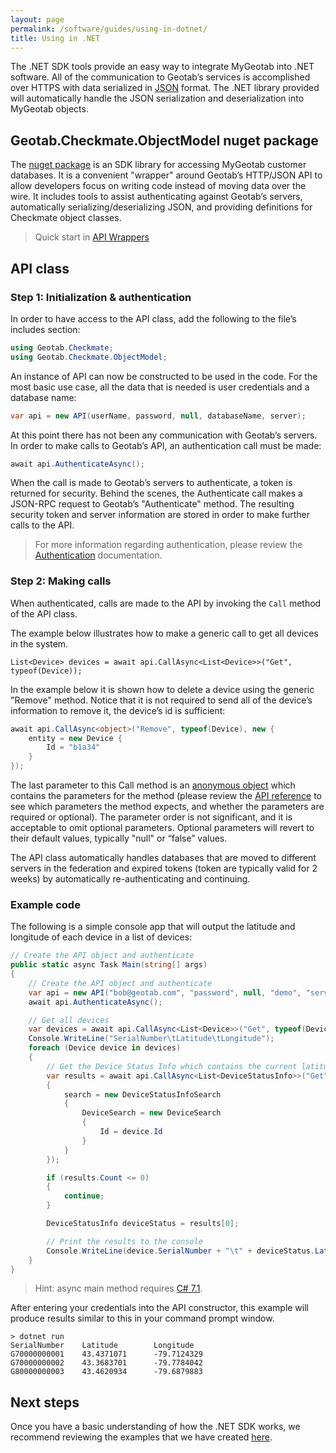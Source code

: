 ```yaml
---
layout: page
permalink: /software/guides/using-in-dotnet/
title: Using in .NET
---
```


The .NET SDK tools provide an easy way to integrate MyGeotab into .NET software. All of the communication to Geotab’s services is accomplished over HTTPS with data serialized in [JSON](http://en.wikipedia.org/wiki/JSON) format. The .NET library provided will automatically handle the JSON serialization and deserialization into MyGeotab objects.

## Geotab.Checkmate.ObjectModel nuget package

The [nuget package](https://www.nuget.org/packages/Geotab.Checkmate.ObjectModel/) is an SDK library for accessing MyGeotab customer databases. It is a convenient "wrapper" around Geotab’s HTTP/JSON API to allow developers focus on writing code instead of moving data over the wire. It includes tools to assist authenticating against Geotab’s servers, automatically serializing/deserializing JSON, and providing definitions for Checkmate object classes.

> Quick start in [API Wrappers](../../api/wrappers)

## API class

### Step 1: Initialization & authentication

In order to have access to the API class, add the following to the file’s includes section:

```csharp
using Geotab.Checkmate;
using Geotab.Checkmate.ObjectModel;
```

An instance of API can now be constructed to be used in the code. For the most basic use case, all the data that is needed is user credentials and a database name:

```csharp
var api = new API(userName, password, null, databaseName, server);
```

At this point there has not been any communication with Geotab’s servers. In order to make calls to Geotab’s API, an authentication call must be made:

```csharp
await api.AuthenticateAsync();
```

When the call is made to Geotab’s servers to authenticate, a token is returned for security. Behind the scenes, the Authenticate call makes a JSON-RPC request to Geotab’s "Authenticate" method. The resulting security token and server information are stored in order to make further calls to the API.

> For more information regarding authentication, please review the [Authentication](../concepts/#authentication) documentation.

### Step 2: Making calls

When authenticated, calls are made to the API by invoking the `Call` method of the API class.

The example below illustrates how to make a generic call to get all devices in the system.

`List<Device> devices = await api.CallAsync<List<Device>>("Get", typeof(Device));`

In the example below it is shown how to delete a device using the generic "Remove" method. Notice that it is not required to send all of the device’s information to remove it, the device’s id is sufficient:

```csharp
await api.CallAsync<object>("Remove", typeof(Device), new {
    entity = new Device {
        Id = "b1a34"
    }
});
```

The last parameter to this Call method is an [anonymous object](http://msdn.microsoft.com/en-us/library/bb397696.aspx) which contains the parameters for the method (please review the [API reference](../../api/reference/#M:Geotab.Checkmate.Database.DataStore.Remove1) to see which parameters the method expects, and whether the parameters are required or optional). The parameter order is not significant, and it is acceptable to omit optional parameters. Optional parameters will revert to their default values, typically "null" or “false” values.

The API class automatically handles databases that are moved to different servers in the federation and expired tokens (token are typically valid for 2 weeks) by automatically re-authenticating and continuing.

### Example code

The following is a simple console app that will output the latitude and longitude of each device in a list of devices:

```csharp
// Create the API object and authenticate
public static async Task Main(string[] args)
{
    // Create the API object and authenticate
    var api = new API("bob@geotab.com", "password", null, "demo", "server");
    await api.AuthenticateAsync();

    // Get all devices
    var devices = await api.CallAsync<List<Device>>("Get", typeof(Device));
    Console.WriteLine("SerialNumber\tLatitude\tLongitude");
    foreach (Device device in devices)
    {
        // Get the Device Status Info which contains the current latitude and longitude for this device
        var results = await api.CallAsync<List<DeviceStatusInfo>>("Get", typeof(DeviceStatusInfo), new
        {
            search = new DeviceStatusInfoSearch
            {
                DeviceSearch = new DeviceSearch
                {
                    Id = device.Id
                }
            }
        });

        if (results.Count <= 0)
        {
            continue;
        }

        DeviceStatusInfo deviceStatus = results[0];

        // Print the results to the console
        Console.WriteLine(device.SerialNumber + "\t" + deviceStatus.Latitude + "\t" + deviceStatus.Longitude);
    }
}
```

> Hint: async main method requires [C# 7.1](https://docs.microsoft.com/en-us/dotnet/csharp/whats-new/csharp-7-1).

After entering your credentials into the API constructor, this example will produce results similar to this in your command prompt window.

```
> dotnet run
SerialNumber    Latitude        Longitude
G70000000001    43.4371071      -79.7124329
G70000000002    43.3683701      -79.7784042
G80000000003    43.4620934      -79.6879883
```

## Next steps

Once you have a basic understanding of how the .NET SDK works, we recommend reviewing the examples that we have created [here](https://github.com/Geotab/sdk-dotnet-samples).
